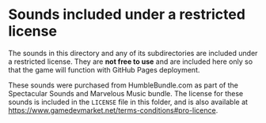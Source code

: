 # Sounds included under a restricted license

The sounds in this directory and any of its subdirectories are included under a restricted license. 
They are **not free to use** and are included here only so that the game 
will function with GitHub Pages deployment.

These sounds were purchased from HumbleBundle.com as part of the
Spectacular Sounds and Marvelous Music bundle. The license for these
sounds is included in the `LICENSE` file in this folder,
and is also available at https://www.gamedevmarket.net/terms-conditions#pro-licence.


